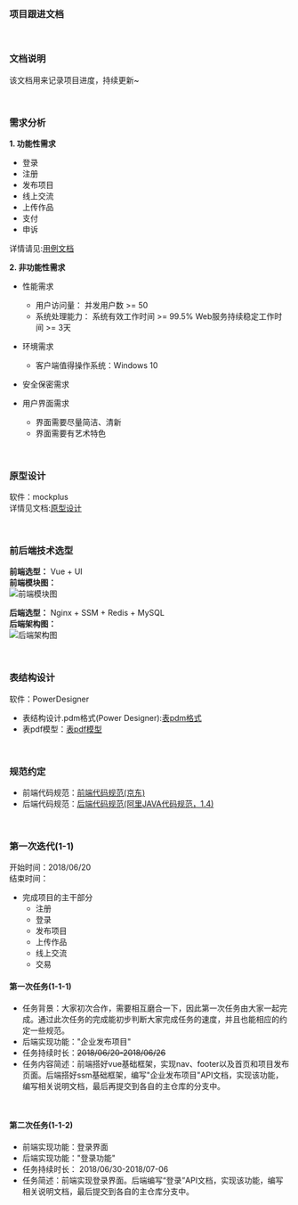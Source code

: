 ### 项目跟进文档

<br>

### 文档说明   

该文档用来记录项目进度，持续更新~

<br>

### 需求分析

**1. 功能性需求**
  * 登录
  * 注册
  * 发布项目
  * 线上交流
  * 上传作品
  * 支付
  * 申诉

详情请见:[用例文档](https://github.com/syt-honey/mobileMuseumOfArtWebsite/blob/master/%E7%BD%91%E7%AB%99%E7%94%A8%E4%BE%8B%E6%96%87%E6%A1%A3.md)

**2. 非功能性需求**
  * 性能需求
    * 用户访问量：
      并发用户数 >= 50
    * 系统处理能力：
      系统有效工作时间 >= 99.5%
      Web服务持续稳定工作时间 >= 3天

  * 环境需求
    * 客户端值得操作系统：Windows 10

  * 安全保密需求

  * 用户界面需求
    * 界面需要尽量简洁、清新
    * 界面需要有艺术特色

<br>

### 原型设计

软件：mockplus    
详情见文档:[原型设计](https://github.com/syt-honey/mobileMuseumOfArtWebsite/blob/master/%E7%BD%91%E7%AB%99%E5%8E%9F%E5%9E%8B.mp)

<br>

### 前后端技术选型

**前端选型：** Vue + UI   
**前端模块图：**  
![前端模块图](https://github.com/syt-honey/mobileMuseumOfArtWebsite/blob/master/picture/%E5%89%8D%E7%AB%AF%E6%A8%A1%E5%9D%97%E5%9B%BE.png)

**后端选型：** Nginx + SSM + Redis + MySQL  
**后端架构图：**  
![后端架构图](https://github.com/syt-honey/mobileMuseumOfArtWebsite/blob/master/picture/%E5%90%8E%E7%AB%AF%E7%AE%80%E6%98%93%E6%9E%B6%E6%9E%84%E5%9B%BE.png)

<br>

### 表结构设计

软件：PowerDesigner
* 表结构设计.pdm格式(Power Designer):[表pdm格式](https://github.com/syt-honey/mobileMuseumOfArtWebsite/blob/master/data_model/datamodel.pdm)
* 表pdf模型：[表pdf模型](https://github.com/syt-honey/mobileMuseumOfArtWebsite/blob/master/data_model/%E8%A1%A8%E6%A8%A1%E5%9E%8B.pdf)

<br>

### 规范约定   

* 前端代码规范：[前端代码规范(京东)](https://guide.aotu.io/docs/)
* 后端代码规范：[后端代码规范(阿里JAVA代码规范，1.4)](https://github.com/alibaba/p3c/blob/master/%E9%98%BF%E9%87%8C%E5%B7%B4%E5%B7%B4Java%E5%BC%80%E5%8F%91%E6%89%8B%E5%86%8C%EF%BC%88%E8%AF%A6%E5%B0%BD%E7%89%88%EF%BC%89.pdf)

<br>

### 第一次迭代(1-1)    

开始时间：2018/06/20   
结束时间：

* 完成项目的主干部分
  * 注册
  * 登录
  * 发布项目
  * 上传作品
  * 线上交流
  * 交易

#### 第一次任务(1-1-1)   

* 任务背景：大家初次合作，需要相互磨合一下，因此第一次任务由大家一起完成。通过此次任务的完成能初步判断大家完成任务的速度，并且也能相应的约定一些规范。     
* 后端实现功能："企业发布项目"
* 任务持续时长：~~2018/06/20-2018/06/26~~ 
* 任务内容简述：前端搭好vue基础框架，实现nav、footer以及首页和项目发布页面。后端搭好ssm基础框架，编写"企业发布项目"API文档，实现该功能，编写相关说明文档，最后再提交到各自的主仓库的分支中。

<br>

#### 第二次任务(1-1-2)     

* 前端实现功能：登录界面
* 后端实现功能："登录功能"
* 任务持续时长： 2018/06/30-2018/07-06
* 任务简述：前端实现登录界面。后端编写“登录”API文档，实现该功能，编写相关说明文档，最后提交到各自的主仓库分支中。

